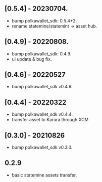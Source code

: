 ## [0.5.4] - 20230704.

* bump polkawallet_sdk: 0.5.4+2.
* rename statemine/statemint -> asset hub.

## [0.4.9] - 20220808.

* bump polkawallet_sdk: 0.4.9.
* ui update & bug fix.

## [0.4.6] - 20220527

* bump polkawallet_sdk v0.4.6.

## [0.4.4] - 20220322

* bump polkawallet_sdk v0.4.4.
* transfer asset to Karura through XCM

## [0.3.0] - 20210826

* bump polkawallet_sdk v0.3.0.

## 0.2.9

* basic statemine assets transfer.
